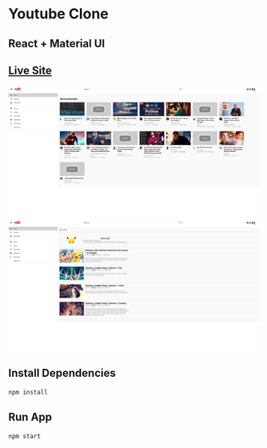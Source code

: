 # Youtube Clone

## React + Material UI


## [Live Site](https://fir-95cc0.firebaseapp.com/)

![Youtube](youtube.png)
![Youtube](youtube1.png)


## Install Dependencies
```
npm install
```

## Run App
```
npm start
```
